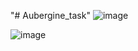 "# Aubergine_task" 
![image](https://github.com/user-attachments/assets/adef32d7-6811-4870-98ab-b8fbdd96ff40)

![image](https://github.com/user-attachments/assets/a4cab72b-a9fa-4492-ac01-ef45dbba5c05)
